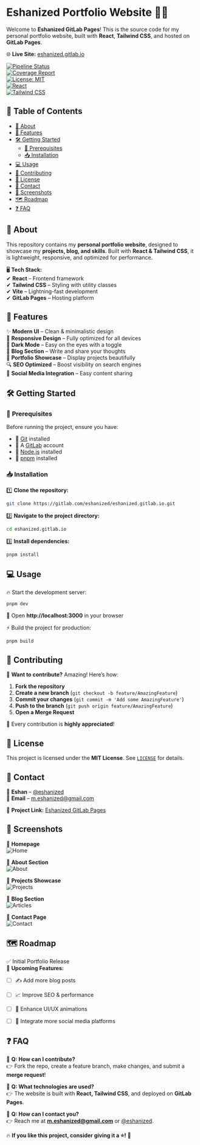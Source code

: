 # **Eshanized Portfolio Website** 🎨🚀  

Welcome to **Eshanized GitLab Pages**! This is the source code for my personal portfolio website, built with **React**, **Tailwind CSS**, and hosted on **GitLab Pages**.  

🌐 **Live Site:** [eshanized.gitlab.io](https://gitlab.com/eshanized/eshanized.gitlab.io)  

[![Pipeline Status](https://gitlab.com/eshanized/eshanized.gitlab.io/badges/main/pipeline.svg?style=flat-square)](https://gitlab.com/eshanized/eshanized.gitlab.io/-/commits/main)  
[![Coverage Report](https://gitlab.com/eshanized/eshanized.gitlab.io/badges/main/coverage.svg?style=flat-square)](https://gitlab.com/eshanized/eshanized.gitlab.io/-/commits/main)  
[![License: MIT](https://img.shields.io/badge/License-MIT-yellow.svg?style=flat-square)](https://opensource.org/licenses/MIT)  
[![React](https://img.shields.io/badge/React-18.3-blue?style=flat-square&logo=react)](https://reactjs.org/)  
[![Tailwind CSS](https://img.shields.io/badge/Tailwind%20CSS-3.4-blueviolet?style=flat-square&logo=tailwindcss)](https://tailwindcss.com/)  


## 📖 **Table of Contents**  
- [🌟 About](#-about)  
- [🚀 Features](#-features)  
- [🛠️ Getting Started](#-getting-started)  
  - [🔗 Prerequisites](#-prerequisites)  
  - [📥 Installation](#-installation)  
- [💻 Usage](#-usage)  
- [🤝 Contributing](#-contributing)  
- [📜 License](#-license)  
- [📧 Contact](#-contact)  
- [📸 Screenshots](#-screenshots)  
- [🗺️ Roadmap](#-roadmap)  
- [❓ FAQ](#-faq)  



## 🌟 **About**  

This repository contains my **personal portfolio website**, designed to showcase my **projects, blog, and skills**. Built with **React & Tailwind CSS**, it is lightweight, responsive, and optimized for performance.  

🖥️ **Tech Stack:**  
✔ **React** – Frontend framework  
✔ **Tailwind CSS** – Styling with utility classes  
✔ **Vite** – Lightning-fast development  
✔ **GitLab Pages** – Hosting platform  



## 🚀 **Features**  

✨ **Modern UI** – Clean & minimalistic design  
📱 **Responsive Design** – Fully optimized for all devices  
🌙 **Dark Mode** – Easy on the eyes with a toggle  
📝 **Blog Section** – Write and share your thoughts  
📂 **Portfolio Showcase** – Display projects beautifully  
🔍 **SEO Optimized** – Boost visibility on search engines  
📢 **Social Media Integration** – Easy content sharing  



## 🛠️ **Getting Started**  

### 🔗 **Prerequisites**  
Before running the project, ensure you have:  
- 📌 [Git](https://git-scm.com/) installed  
- 📌 A [GitLab](https://gitlab.com/) account  
- 📌 [Node.js](https://nodejs.org/) installed  
- 📌 [pnpm](https://pnpm.io/) installed  

### 📥 **Installation**  

1️⃣ **Clone the repository:**  
```sh
git clone https://gitlab.com/eshanized/eshanized.gitlab.io.git
```  

2️⃣ **Navigate to the project directory:**  
```sh
cd eshanized.gitlab.io
```  

3️⃣ **Install dependencies:**  
```sh
pnpm install
```  



## 💻 **Usage**  

🔥 Start the development server:  
```sh
pnpm dev
```  
🔗 Open **http://localhost:3000** in your browser  

⚡ Build the project for production:  
```sh
pnpm build
```  



## 🤝 **Contributing**  

🎉 **Want to contribute?** Amazing! Here’s how:  

1. **Fork the repository**  
2. **Create a new branch** (`git checkout -b feature/AmazingFeature`)  
3. **Commit your changes** (`git commit -m 'Add some AmazingFeature'`)  
4. **Push to the branch** (`git push origin feature/AmazingFeature`)  
5. **Open a Merge Request**  

🙌 Every contribution is **highly appreciated**!  



## 📜 **License**  

This project is licensed under the **MIT License**. See [`LICENSE`](LICENSE) for details.  



## 📧 **Contact**  

📌 **Eshan** – [@eshanized](https://gitlab.com/eshanized)  
📩 **Email** – [m.eshanized@gmail.com](mailto:m.eshanized@gmail.com)  

🔗 **Project Link:** [Eshanized GitLab Pages](https://gitlab.com/eshanized/eshanized.gitlab.io)  



## 📸 **Screenshots**  

📍 **Homepage**  
![Home](screenshots/home.png)  

📍 **About Section**  
![About](screenshots/about.png)  

📍 **Projects Showcase**  
![Projects](screenshots/projects.png)  

📍 **Blog Section**  
![Articles](screenshots/articles.png)  

📍 **Contact Page**  
![Contact](screenshots/Contact.png)  



## 🗺️ **Roadmap**  

✅ Initial Portfolio Release  
📌 **Upcoming Features:**  
- [ ] ✍ Add more blog posts  
- [ ] 📈 Improve SEO & performance  
- [ ] 🎨 Enhance UI/UX animations  
- [ ] 🔗 Integrate more social media platforms  



## ❓ **FAQ**  

🔹 **Q: How can I contribute?**  
👉 Fork the repo, create a feature branch, make changes, and submit a **merge request**!  

🔹 **Q: What technologies are used?**  
👉 The website is built with **React, Tailwind CSS**, and deployed on **GitLab Pages**.  

🔹 **Q: How can I contact you?**  
👉 Reach me at **m.eshanized@gmail.com** or [@eshanized](https://gitlab.com/eshanized).  



🔥 **If you like this project, consider giving it a ⭐!** 🚀  
